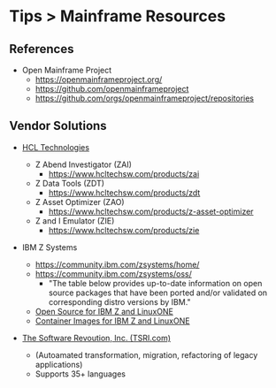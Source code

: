 
# Tips > Mainframe Resources

## References

- Open Mainframe Project 
  + https://openmainframeproject.org/
  + https://github.com/openmainframeproject
  + https://github.com/orgs/openmainframeproject/repositories



## Vendor Solutions

- [HCL Technologies](https://www.hcltechsw.com/)
  + Z Abend Investigator (ZAI)
    * https://www.hcltechsw.com/products/zai
  + Z Data Tools (ZDT)
    * https://www.hcltechsw.com/products/zdt
  + Z Asset Optimizer (ZAO)
    * https://www.hcltechsw.com/products/z-asset-optimizer
  + Z and I Emulator (ZIE)
    * https://www.hcltechsw.com/products/zie



- IBM Z Systems
  + https://community.ibm.com/zsystems/home/
  + https://community.ibm.com/zsystems/oss/
    * "The table below provides up-to-date information on open source packages that have been ported and/or validated on corresponding distro versions by IBM."
  + [Open Source for IBM Z and LinuxONE](https://community.ibm.com/community/user/ibmz-and-linuxone/groups/public?CommunityKey=64d1d1bd-66bc-4ecb-b9e8-0372b18c5bcb)
  + [Container Images for IBM Z and LinuxONE](https://ibm.github.io/ibm-z-oss-hub/main/main.html)


- [The Software Revoution, Inc. (TSRI.com)](https://tsri.com/)
  + (Autoamated transformation, migration, refactoring of legacy applications)
  + Supports 35+ languages


